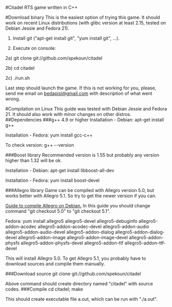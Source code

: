 #Citadel
RTS game written in C++

#Download binary
This is the easiest option of trying this game. It should work on recent Linux distributions (with glibc version at least 2.15, tested on Debian Jessie and Fedora 21).

1) Install git ("apt-get install git", "yum install git", ...).

2) Execute on console: 

2a) git clone git://github.com/spekoun/citadel

2b) cd citadel

2c) ./run.sh

Last step should launch the game. If this is not working for you, please, send me email on bedapisl@gmail.com with description of what went wrong.


#Compilation on Linux
This guide was tested with Debian Jessie and Fedora 21. It should also work with minor changes on other distros. 
##Dependencies
###g++ 4.9 or higher
Installation - Debian: apt-get install g++

Installation - Fedora: yum install gcc-c++

To check version: g++ --version

###Boost library
Recommended version is 1.55 but probably any version higher than 1.32 will be ok.

Installation - Debian: apt-get install libboost-all-dev

Installation - Fedora: yum install boost-devel

###Allegro library
Game can be compiled with Allegro version 5.0, but works better with Allegro 5.1. So try to get the newer version if you can.

[Guide to compile Allegro on Debian.](https://wiki.allegro.cc/index.php?title=Install_Allegro5_From_Git/Linux/Debian) 
In this guide you should change command "git checkout 5.0" to "git checkout 5.1".

Fedora: yum install allegro5 allegro5-devel allegro5-debuginfo allegro5-addon-acodec allegro5-addon-acodec-devel allegro5-addon-audio allegro5-addon-audio-devel allegro5-addon-dialog allegro5-addon-dialog-devel allegro5-addon-image allegro5-addon-image-devel allegro5-addon-physfs allegro5-addon-physfs-devel allegro5-addon-ttf allegro5-addon-ttf-devel

This will install Allegro 5.0. To get Allegro 5.1, you probably have to download sources and compile them manually.

###Download source
git clone git://github.com/spekoun/citadel

Above command should create directory named "citadel" with source codes.
###Compile
cd citadel; make

This should create executable file a.out, which can be run with "./a.out".



